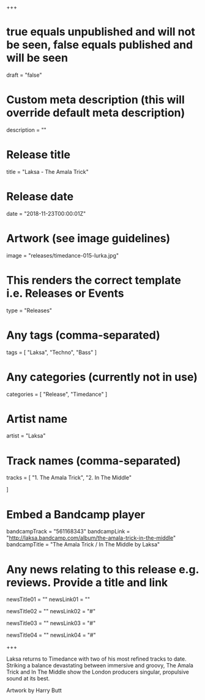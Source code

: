 +++

# true equals unpublished and will not be seen, false equals published and will be seen
draft = "false"

# Custom meta description (this will override default meta description)
description = ""

# Release title
title = "Laksa - The Amala Trick"

# Release date
date = "2018-11-23T00:00:01Z"

# Artwork (see image guidelines)
image = "releases/timedance-015-lurka.jpg"

# This renders the correct template i.e. Releases or Events
type = "Releases"

# Any tags (comma-separated)
tags = [ 
	"Laksa", 
	"Techno",
	"Bass"
]

# Any categories (currently not in use)
categories = [ 
	"Release", 
	"Timedance" 
]

# Artist name
artist = "Laksa"

# Track names (comma-separated)
tracks = [
	"1. The Amala Trick",
	"2. In The Middle"
	
]

# Embed a Bandcamp player
bandcampTrack = "561168343"
bandcampLink = "http://laksa.bandcamp.com/album/the-amala-trick-in-the-middle"
bandcampTitle = "The Amala Trick / In The Middle by Laksa"

# Any news relating to this release e.g. reviews. Provide a title and link
newsTitle01 = ""
newsLink01 = ""

newsTitle02 = ""
newsLink02 = "#"

newsTitle03 = ""
newsLink03 = "#"

newsTitle04 = ""
newsLink04 = "#"

+++

<!-- Provide a summary/statement below -->
Laksa returns to Timedance with two of his most refined tracks to date. Striking a balance devastating between immersive and groovy, The Amala Trick and In The Middle show the London producers singular, propulsive sound at its best. 

Artwork by Harry Butt 

